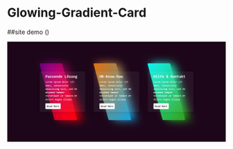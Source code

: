 # Glowing-Gradient-Card

##site demo ()

![](https://github.com/Linamohamed89/Glowing-Gradient-Card/blob/main/screenshot.png)
